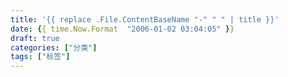 ```yaml
---
title: '{{ replace .File.ContentBaseName "-" " " | title }}'
date: {{ time.Now.Format  "2006-01-02 03:04:05" }}
draft: true
categories: ["分类"]
tags: ["标签"]
---
```


